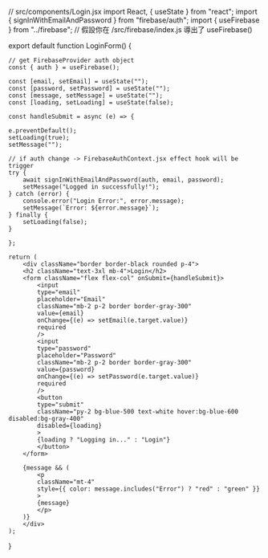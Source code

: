 // src/components/Login.jsx
import React, { useState } from "react";
import { signInWithEmailAndPassword } from "firebase/auth";
import { useFirebase } from "../firebase"; 
// 假設你在 /src/firebase/index.js 導出了 useFirebase()

export default function LoginForm() {
    

    // get FirebaseProvider auth object
    const { auth } = useFirebase();

    const [email, setEmail] = useState("");
    const [password, setPassword] = useState("");
    const [message, setMessage] = useState("");
    const [loading, setLoading] = useState(false);

    const handleSubmit = async (e) => {

    e.preventDefault();
    setLoading(true);
    setMessage("");

    // if auth change -> FirebaseAuthContext.jsx effect hook will be trigger
    try {
        await signInWithEmailAndPassword(auth, email, password);
        setMessage("Logged in successfully!");
    } catch (error) {
        console.error("Login Error:", error.message);
        setMessage(`Error: ${error.message}`);
    } finally {
        setLoading(false);
    }

    };

    return (
        <div className="border border-black rounded p-4">
        <h2 className="text-3xl mb-4">Login</h2>
        <form className="flex flex-col" onSubmit={handleSubmit}>
            <input
            type="email"
            placeholder="Email"
            className="mb-2 p-2 border border-gray-300"
            value={email}
            onChange={(e) => setEmail(e.target.value)}
            required
            />
            <input
            type="password"
            placeholder="Password"
            className="mb-2 p-2 border border-gray-300"
            value={password}
            onChange={(e) => setPassword(e.target.value)}
            required
            />
            <button 
            type="submit" 
            className="py-2 bg-blue-500 text-white hover:bg-blue-600 disabled:bg-gray-400"
            disabled={loading}
            >
            {loading ? "Logging in..." : "Login"}
            </button>
        </form>

        {message && (
            <p
            className="mt-4"
            style={{ color: message.includes("Error") ? "red" : "green" }}
            >
            {message}
            </p>
        )}
        </div>
    );
}